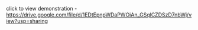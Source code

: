 click to view demonstration - https://drive.google.com/file/d/1EDtEpnpWDaPWOiAn_GSqlCZDSzD7nbWj/view?usp=sharing   
